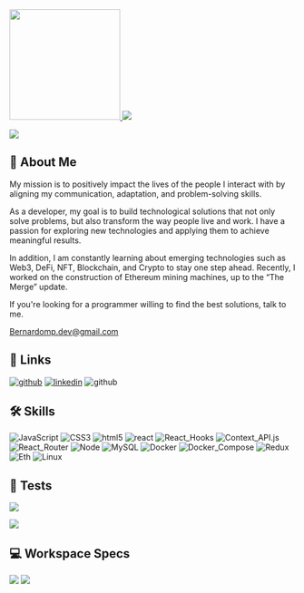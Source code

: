 <div >
  <a href="https://github.com/Bernmp-dev" >
    <img src="https://github-readme-stats.vercel.app/api/top-langs/?username=Bernmp-dev&layout=compact&langs_count=7&theme=react&" height="195" >
  </a>
  <a href="https://github.com/Bernmp-dev">
    <img src="https://github-readme-stats.vercel.app/api?username=Bernmp-dev&count_private=true&show_icons=true&theme=react&">
  </a>
</div>

![](https://komarev.com/ghpvc/?username=Bernmp-dev&label=PROFILE+VIEWS&style=for-the-badge)

<!-- [![](https://github-readme-stats.vercel.app/api/top-langs/?username=Bernmp-dev&layout=compact&langs_count=7&theme=react&height=160)](https://github.com/Bernmp-dev)
[![](https://github-readme-stats.vercel.app/api?username=Bernmp-dev&count_private=true&show_icons=true&theme=react&height=100)](https://github.com/Bernmp-dev) -->


## 🚀 About Me

My mission is to positively impact the lives of the people I interact with by aligning my communication, adaptation, and problem-solving skills.

As a developer, my goal is to build technological solutions that not only solve problems, but also transform the way people live and work.
I have a passion for exploring new technologies and applying them to achieve meaningful results.

In addition, I am constantly learning about emerging technologies such as Web3, DeFi, NFT, Blockchain, and Crypto to stay one step ahead.
Recently, I worked on the construction of Ethereum mining machines, up to the “The Merge” update.

If you're looking for a programmer willing to find the best solutions, talk to me.

Bernardomp.dev@gmail.com

## 🔗 Links

[![github](https://img.shields.io/badge/GitHub-000?style=for-the-badge&logo=github&logoColor=white)](https://github.com/Bernmp-dev)
[![linkedin](https://img.shields.io/badge/linkedin-0A66C2?style=for-the-badge&logo=linkedin&logoColor=white)](https://www.linkedin.com/in/bernardo-marquesp/)
![github](https://img.shields.io/badge/bernardomp.dev@gmail.com-813?style=for-the-badge&logo=gmail&logoColor=white)

## 🛠 Skills

![JavaScript](https://img.shields.io/badge/JavaScript-F7DF1E?style=for-the-badge&&logo=javaScript&logoColor=black)
![CSS3](https://img.shields.io/badge/CSS3-1572B6?style=for-the-badge&&logo=css3&logoColor=white)
![html5](https://img.shields.io/badge/HTML5-E34F26?style=for-the-badge&&logo=html5&logoColor=white)
![react](https://img.shields.io/badge/React-20232A?style=for-the-badge&&logo=React)
![React_Hooks](https://img.shields.io/badge/React_Hooks-20232A?style=for-the-badge&&logo=react)
![Context_API.js](https://img.shields.io/badge/Context_API-20232A?style=for-the-badge&&logo=react)
![React_Router](https://img.shields.io/badge/React_Router-CA4245?style=for-the-badge&logo=react-router&logoColor=white)
![Node](https://img.shields.io/badge/Node.js-lightgrey?style=for-the-badge&&logo=Node.js)
![MySQL](https://img.shields.io/badge/MySQL-white?style=for-the-badge&&logo=MySQL)
![Docker](https://img.shields.io/badge/Docker-white?style=for-the-badge&&logo=Docker)
![Docker_Compose](https://img.shields.io/badge/Docker_Compose-white?style=for-the-badge&&logo=Docker)
![Redux](https://img.shields.io/badge/Redux-593D88?style=for-the-badge&&logo=Redux&logoColor=white)
![Eth](https://img.shields.io/badge/ethereum-2F3134?style=for-the-badge&logo=ethereum&logoColor=white)
![Linux](https://img.shields.io/badge/Linux-FCC624?style=for-the-badge&logo=linux&logoColor=black)

## 🧪 Tests

![](https://img.shields.io/badge/Jest-red?style=for-the-badge&&logo=Jest&logoColor=white)

![](https://img.shields.io/badge/React_Testing_Library-pink?style=for-the-badge&&logo=testing-library)

## 💻 Workspace Specs

![](https://img.shields.io/badge/NVIDIA-RTX2070-76B900?style=for-the-badge&logo=nvidia&logoColor=white)
![](https://img.shields.io/badge/AMD-Ryzen_7_3800X-ED1C60?style=for-the-badge&logo=amd&logoColor=white)
